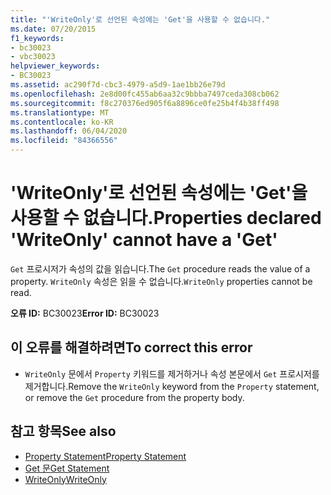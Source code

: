 ```yaml
---
title: "'WriteOnly'로 선언된 속성에는 'Get'을 사용할 수 없습니다."
ms.date: 07/20/2015
f1_keywords:
- bc30023
- vbc30023
helpviewer_keywords:
- BC30023
ms.assetid: ac290f7d-cbc3-4979-a5d9-1ae1bb26e79d
ms.openlocfilehash: 2e8d00fc455ab6aa32c9bbba7497ceda308cb062
ms.sourcegitcommit: f8c270376ed905f6a8896ce0fe25b4f4b38ff498
ms.translationtype: MT
ms.contentlocale: ko-KR
ms.lasthandoff: 06/04/2020
ms.locfileid: "84366556"
---
```

# <a name="properties-declared-writeonly-cannot-have-a-get"></a><span data-ttu-id="29ecc-102">'WriteOnly'로 선언된 속성에는 'Get'을 사용할 수 없습니다.</span><span class="sxs-lookup"><span data-stu-id="29ecc-102">Properties declared 'WriteOnly' cannot have a 'Get'</span></span>
<span data-ttu-id="29ecc-103">`Get` 프로시저가 속성의 값을 읽습니다.</span><span class="sxs-lookup"><span data-stu-id="29ecc-103">The `Get` procedure reads the value of a property.</span></span> <span data-ttu-id="29ecc-104">`WriteOnly` 속성은 읽을 수 없습니다.</span><span class="sxs-lookup"><span data-stu-id="29ecc-104">`WriteOnly` properties cannot be read.</span></span>  
  
 <span data-ttu-id="29ecc-105">**오류 ID:** BC30023</span><span class="sxs-lookup"><span data-stu-id="29ecc-105">**Error ID:** BC30023</span></span>  
  
## <a name="to-correct-this-error"></a><span data-ttu-id="29ecc-106">이 오류를 해결하려면</span><span class="sxs-lookup"><span data-stu-id="29ecc-106">To correct this error</span></span>  
  
- <span data-ttu-id="29ecc-107">`WriteOnly` 문에서 `Property` 키워드를 제거하거나 속성 본문에서 `Get` 프로시저를 제거합니다.</span><span class="sxs-lookup"><span data-stu-id="29ecc-107">Remove the `WriteOnly` keyword from the `Property` statement, or remove the `Get` procedure from the property body.</span></span>  
  
## <a name="see-also"></a><span data-ttu-id="29ecc-108">참고 항목</span><span class="sxs-lookup"><span data-stu-id="29ecc-108">See also</span></span>

- [<span data-ttu-id="29ecc-109">Property Statement</span><span class="sxs-lookup"><span data-stu-id="29ecc-109">Property Statement</span></span>](../language-reference/statements/property-statement.md)
- [<span data-ttu-id="29ecc-110">Get 문</span><span class="sxs-lookup"><span data-stu-id="29ecc-110">Get Statement</span></span>](../language-reference/statements/get-statement.md)
- [<span data-ttu-id="29ecc-111">WriteOnly</span><span class="sxs-lookup"><span data-stu-id="29ecc-111">WriteOnly</span></span>](../language-reference/modifiers/writeonly.md)
